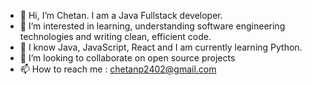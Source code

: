 - 👋 Hi, I’m Chetan. I am a Java Fullstack developer.
- 👀 I’m interested in learning, understanding software engineering technologies and writing clean, efficient code.
- 🌱 I know Java, JavaScript, React and I am currently learning Python. 
- 💞️ I’m looking to collaborate on open source projects
- 📫 How to reach me : chetanp2402@gmail.com

<!---
chetanp2402/chetanp2402 is a ✨ special ✨ repository because its `README.md` (this file) appears on your GitHub profile.
You can click the Preview link to take a look at your changes.
--->
